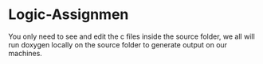 # Logic-Assignmen
You only need to see and edit the c files inside the source folder,  we all will run doxygen locally on the source folder to generate output on our machines.
